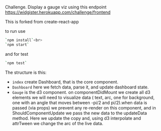 Challenge.
Display a gauge viz using this endpoint
https://widgister.herokuapp.com/challenge/frontend

This is forked from create-react-app

to run use
```sh
`npm install`<br>
`npm start`
```

and for test
```sh
`npm test`
```

The structure is this:

- `index` create Dashboard, that is the core component.
- `Dashboard` here we fetch data, parse it, and update dashboard state.
- `Gauge` is the d3 component. on componentDidMount we create all d3 elements we will need to visualize data ( text, arc, one for background, one with an angle that moves between -pi/2 and pi/2).when data is passed (via props) we prevent any re-render on this component, and in ShouldComponentUpdate we pass the new data to the updateData method.
Here we update the copy and, using d3 interpolate and attrTween we change the arc of the live data.
